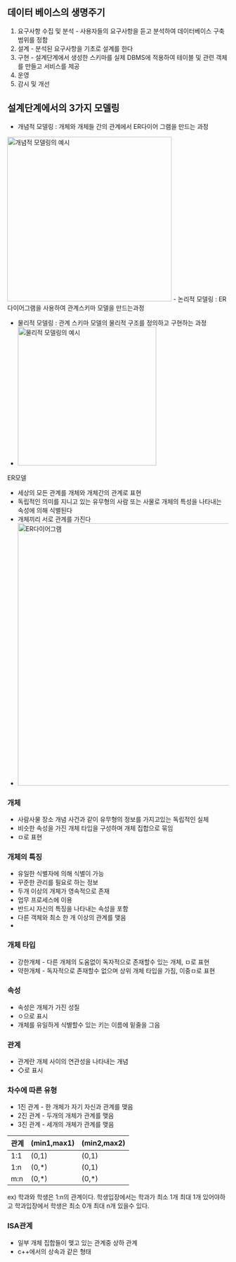 ## 데이터 베이스의 생명주기
1. 요구사항 수집 및 분석 - 사용자들의 요구사항을 듣고 분석하여 데이터베이스 구축 범위를 정함
2. 설계 - 분석된 요구사항을 기초로  설계를 한다
3. 구현 - 설계단계에서 생성한 스키마를 실제 DBMS에 적용하여 테이블 및 관련 객체를 만들고 서비스를 제공
4. 운영
5. 감시 및 개선

## 설계단계에서의 3가지 모델링
- 개념적 모델링 : 개체와 개체들 간의 관계에서 ER다이어 그램을 만드는 과정
<img width="374" alt="개념적 모델링의 예시" src="https://user-images.githubusercontent.com/59678097/232308405-24b0a1e7-5f4d-4d23-b4ee-a14ab41d8b45.png">
- 논리적 모델링 : ER다이어그램을 사용하여 관계스키마 모델을 만드는과정 

- 물리적 모델링 : 관계 스키마 모델의 물리적 구조를 정의하고 구현하는 과정
- <img width="315" alt="물리적 모델링의 예시" src="https://user-images.githubusercontent.com/59678097/232308403-fb80ec77-9f4c-4796-a5b3-267b798e5bdb.png">
ER모델
- 세상의 모든 관계를 개체와 개체간의 관계로 표현
- 독립적인 의미를 지니고 있는 유무형의 사람 또는 사물로 개체의 특성을 나타내는 속성에 의해 식별된다
- 개체끼리 서로 관계를 가진다
- <img width="596" alt="ER다이어그램" src="https://user-images.githubusercontent.com/59678097/232310041-624beacd-acd6-4c45-8200-2f607f5ffda3.PNG">

### 개체
- 사람사물 장소 개념 사건과 같이 유무형의 정보를  가지고있는 독립적인 실체
- 비슷한 속성을 가진 개체 타입을 구성하며 개체 집합으로 묶임
- ㅁ로 표현
### 개체의 특징
- 유일한 식별자에 의해 식별이 가능
- 꾸준한 관리를 필요로 하는 정보
- 두개 이상의 개체가 영속적으로 존재
- 업무 프로세스에 이용
- 반드시 자신의 특징을 나타내는 속성을 포함
- 다른 객체와 최소 한 개 이상의 관계를 맺음
-
### 개체 타입
- 강한개체 - 다른 개체의 도움없이 독자적으로 존재할수 있는 개체, ㅁ로 표현
- 약한개체 - 독자적으로 존재할수 없으며 상위 개체 타입을 가짐, 이중ㅁ로 표현

### 속성
- 속성은 개체가 가진 성질
- ㅇ으로 표시
- 개체를 유일하게 식별할수 있는 키는 이름에 밑줄을 그음

### 관계
- 관계란 개체 사이의 연관성을 나타내는 개념
- ◇로 표시

### 차수에 따른 유형
- 1진 관계 - 한 개체가 자기 자신과 관계를 맺음
- 2진 관계 - 두개의 개체가 관계를 맺음
- 3진 관계 - 세개의 개체가 관계를 맺음

| 관계 | (min1,max1) | (min2,max2)|
| --- | --- | --- |
| 1:1 | (0,1) | (0,1) |
| 1:n | (0,*) | (0,1) |
| m:n | (0,*) | (0,*) |
ex) 학과와 학생은 1:n의 관계이다. 학생입장에서는 학과가 최소 1개 최대 1개 있어야하고 학과입장에서 학생은 최소 0개 최대 n개 있을수 있다.


### ISA관계
- 일부 개체 집합들이 맺고 있는 관계중 상하 관계
- c++에서의 상속과 같은 형태
